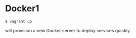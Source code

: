 Docker1
=============

```
$ vagrant up
```

will provision a new Docker server to deploy services quickly.
